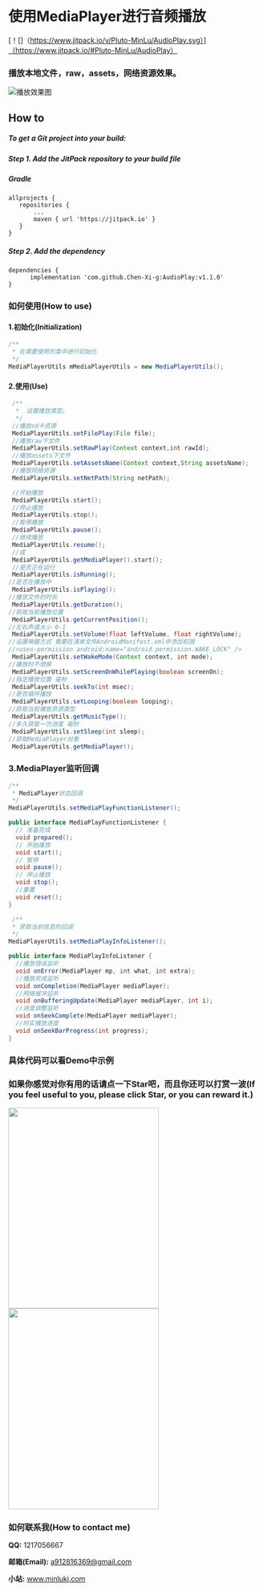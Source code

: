 # 使用**MediaPlayer**进行音频播放

[！[]（https://www.jitpack.io/v/Pluto-MinLu/AudioPlay.svg）]（https://www.jitpack.io/#Pluto-MinLu/AudioPlay）

### 播放本地文件，raw，assets，网络资源效果。

![播放效果图](https://github.com/Chen-Xi-g/AudioPlay/blob/master/mediaplay.gif)

 How to
--

##### To get a Git project into your build:
 
##### **Step 1. Add the JitPack repository to your build file**
 
##### Gradle

 ```
allprojects {
	repositories {
		...
		maven { url 'https://jitpack.io' }
	}
}
```

##### **Step 2. Add the dependency**

 ```
dependencies {
       implementation 'com.github.Chen-Xi-g:AudioPlay:v1.1.0'
}
```

 ### 如何使用(How to use)
 
 #### 1.初始化(Initialization)
 
```java
/**
 * 在需要使用的类中进行初始化
 */
MediaPlayerUtils mMediaPlayerUtils = new MediaPlayerUtils();
```
 
 #### 2.使用(Use)
 
```java
 /**
  *  设置播放类型。
  */
 //播放sd卡资源
 MediaPlayerUtils.setFilePlay(File file);
 //播放raw下文件
 MediaPlayerUtils.setRawPlay(Context context,int rawId);
 //播放assets下文件
 MediaPlayerUtils.setAssetsName(Context context,String assetsName);
 //播放网络资源
 MediaPlayerUtils.setNetPath(String netPath);

 //开始播放
 MediaPlayerUtils.start();
 //停止播放
 MediaPlayerUtils.stop();
 //暂停播放
 MediaPlayerUtils.pause();
 //继续播放
 MediaPlayerUtils.resume();
 //或
 MediaPlayerUtils.getMediaPlayer().start();
 //是否正在运行
 MediaPlayerUtils.isRunning();
//是否在播放中
 MediaPlayerUtils.isPlaying();
//播放文件的时长
 MediaPlayerUtils.getDuration();
//获取当前播放位置
 MediaPlayerUtils.getCurrentPosition();
//左右声道大小 0-1
 MediaPlayerUtils.setVolume(float leftVolume, float rightVolume);
//设置唤醒方式 需要在清单文件AndroidManifest.xml中添加权限 
//<uses-permission android:name="android.permission.WAKE_LOCK" />
 MediaPlayerUtils.setWakeMode(Context context, int mode);
//播放时不熄屏
 MediaPlayerUtils.setScreenOnWhilePlaying(boolean screenOn);
//指定播放位置 毫秒
 MediaPlayerUtils.seekTo(int msec);
//是否循环播放
 MediaPlayerUtils.setLooping(boolean looping);
//获取当前播放资源类型
 MediaPlayerUtils.getMusicType();
//多久获取一次进度 毫秒
 MediaPlayerUtils.setSleep(int sleep);
//获取MediaPlayer对象
 MediaPlayerUtils.getMediaPlayer();
```

 ### 3.MediaPlayer监听回调
```java
/**
 * MediaPlayer状态回调
 */
MediaPlayerUtils.setMediaPlayFunctionListener();

public interface MediaPlayFunctionListener {
  // 准备完成
  void prepared();
  // 开始播放
  void start();
  // 暂停
  void pause();
  // 停止播放
  void stop();
  //重置
  void reset();
}

 /**
 * 获取当前信息的回调
 */
MediaPlayerUtils.setMediaPlayInfoListener();

public interface MediaPlayInfoListener {
  //播放错误监听
  void onError(MediaPlayer mp, int what, int extra);
  //播放完成监听
  void onCompletion(MediaPlayer mediaPlayer);
  //网络缓冲监听
  void onBufferingUpdate(MediaPlayer mediaPlayer, int i);
  //进度调整监听
  void onSeekComplete(MediaPlayer mediaPlayer);
  //时实播放进度
  void onSeekBarProgress(int progress);
}
```

### 具体代码可以看Demo中示例

 ### 如果你感觉对你有用的话请点一下Star吧，而且你还可以打赏一波(If you feel useful to you, please click Star, or you can reward it.)
 
 <img src="http://r.photo.store.qq.com/psb?/V12LSg7n0Vj1Fg/JIE.r7vzYd0JdQV4.U8AFDF2wy5d*DXixdQZ2ZFiV6I!/r/dEYBAAAAAAAA" height = "400" width = "300">      <img src="http://r.photo.store.qq.com/psb?/V12LSg7n0Vj1Fg/64q8qbMEanfoAXbFWxrESl6QXS7ITX63kCabiSRL440!/r/dLYAAAAAAAAA" height = "400" width = "300">
 
 ### 如何联系我(How to contact me)
 
 **QQ:** 1217056667
 
 **邮箱(Email):** a912816369@gmail.com
 
 **小站:** www.minlukj.com
